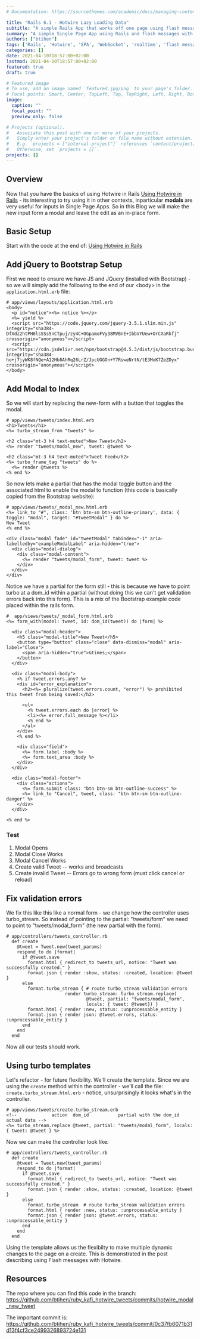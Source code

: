 ```yaml
---
# Documentation: https://sourcethemes.com/academic/docs/managing-content/

title: "Rails 6.1 - Hotwire Lazy Loading Data"
subtitle: "A simple Rails App that works off one page using flash messages"
summary: "A simple Single Page App using Rails and flash messages with Hotwire"
authors: ["btihen"]
tags: ['Rails', 'Hotwire', 'SPA', 'WebSocket', 'realtime', 'flash message']
categories: []
date: 2021-04-10T18:57:00+02:00
lastmod: 2021-04-10T18:57:00+02:00
featured: true
draft: true

# Featured image
# To use, add an image named `featured.jpg/png` to your page's folder.
# Focal points: Smart, Center, TopLeft, Top, TopRight, Left, Right, BottomLeft, Bottom, BottomRight.
image:
  caption: ""
  focal_point: ""
  preview_only: false

# Projects (optional).
#   Associate this post with one or more of your projects.
#   Simply enter your project's folder or file name without extension.
#   E.g. `projects = ["internal-project"]` references `content/project/deep-learning/index.md`.
#   Otherwise, set `projects = []`.
projects: []
---
```

## Overview

Now that you have the basics of using Hotwire in Rails [Using Hotwire in Rails](/post_ruby_rails/rails_6_1_hotwire_tweet_single_model/) - its interesting to try using it in other contexts, inparticular **modals** are very useful for inputs in Single Page Apps.  So in this Blog we will make the new input form a modal and leave the edit as an in-place form.

## Basic Setup

Start with the code at the end of: [Using Hotwire in Rails](/post_ruby_rails/rails_6_1_hotwire_tweet_single_model/)


## Add jQuery to Bootstrap Setup

First we need to ensure we have JS and JQuery (installed with Bootstrap) - so we will simply add the following to the end of our &lt;body> in the `application.html.erb` file:
```
# app/views/layouts/application.html.erb
<body>
  <p id="notice"><%= notice %></p>
  <%= yield %>
  <script src="https://code.jquery.com/jquery-3.5.1.slim.min.js" integrity="sha384-DfXdz2htPH0lsSSs5nCTpuj/zy4C+OGpamoFVy38MVBnE+IbbVYUew+OrCXaRkfj" crossorigin="anonymous"></script>
  <script src="https://cdn.jsdelivr.net/npm/bootstrap@4.5.3/dist/js/bootstrap.bundle.min.js" integrity="sha384-ho+j7jyWK8fNQe+A12Hb8AhRq26LrZ/JpcUGGOn+Y7RsweNrtN/tE3MoK7ZeZDyx" crossorigin="anonymous"></script>
</body>
```

## Add Modal to Index

So we will start by replacing the new-form with a button that toggles the modal.
```
# app/views/tweets/index.html.erb
<h1>Tweets</h1>
<%= turbo_stream_from "tweets" %>

<h2 class="mt-3 h4 text-muted">New Tweet</h2>
<%= render "tweets/modal_new", tweet: @tweet %>

<h2 class="mt-3 h4 text-muted">Tweet Feed</h2>
<%= turbo_frame_tag "tweets" do %>
  <%= render @tweets %>
<% end %>
```

So now lets make a partial that has the modal toggle button and the associated html to enable the modal to function (this code is basically copied from the Bootstrap website):
```
# app/views/tweets/_modal_new.html.erb
<%= link_to "#", class: 'btn btn-sm btn-outline-primary', data: { toggle: "modal", target: "#tweetModal" } do %>
New Tweet
<% end %>

<div class="modal fade" id="tweetModal" tabindex="-1" aria-labelledby="exampleModalLabel" aria-hidden="true">
  <div class="modal-dialog">
    <div class="modal-content">
      <%= render "tweets/modal_form", tweet: tweet %>
    </div>
  </div>
</div>
```

Notice we have a partial for the form still - this is because we have to point turbo at a dom_id within a partial (without doing this we can't get validation errors back into this form).  This is a mix of the Bootstrap example code placed within the rails form.
```
#  app/views/tweets/_modal_form.html.erb
<%= form_with(model: tweet, id: dom_id(tweet)) do |form| %>

  <div class="modal-header">
    <h5 class="modal-title">New Tweet</h5>
    <button type="button" class="close" data-dismiss="modal" aria-label="Close">
      <span aria-hidden="true">&times;</span>
    </button>
  </div>

  <div class="modal-body">
    <% if tweet.errors.any? %>
    <div id="error_explanation">
      <h2><%= pluralize(tweet.errors.count, "error") %> prohibited this tweet from being saved:</h2>

      <ul>
        <% tweet.errors.each do |error| %>
        <li><%= error.full_message %></li>
        <% end %>
      </ul>
    </div>
    <% end %>

    <div class="field">
      <%= form.label :body %>
      <%= form.text_area :body %>
    </div>
  </div>

  <div class="modal-footer">
    <div class="actions">
      <%= form.submit class: "btn btn-sm btn-outline-success" %>
      <%= link_to "Cancel", tweet, class: "btn btn-sm btn-outline-danger" %>
    </div>
  </div>

<% end %>
```

### Test

1. Modal Opens
2. Modal Close Works
3. Modal Cancel Works
4. Create valid Tweet -- works and broadcasts
5. Create invalid Tweet -- Errors go to wrong form (must click cancel or reload)

## Fix validation errors

We fix this like this like a normal form - we change how the controller uses turbo_stream. So instead of pointing to the partial: "tweets/form" we need to point to "tweets/modal_form" (the new partial with the form).
```
# app/controllers/tweets_controller.rb
  def create
    @tweet = Tweet.new(tweet_params)
    respond_to do |format|
      if @tweet.save
        format.html { redirect_to tweets_url, notice: "Tweet was successfully created." }
        format.json { render :show, status: :created, location: @tweet }
      else
        format.turbo_stream { # route turbo_stream validation errors
                      render turbo_stream: turbo_stream.replace(
                              @tweet, partial: "tweets/modal_form",
                              locals: { tweet: @tweet}) }
        format.html { render :new, status: :unprocessable_entity }
        format.json { render json: @tweet.errors, status: :unprocessable_entity }
      end
    end
  end
```

Now all our tests should work.

## Using turbo templates

Let's refactor - for future flexibility.  We'll create the template.  Since we are using the `create` method within the controller - we'll call the file: `create.turbo_stream.html.erb` - notice, unsurprisingly it looks what's in the controller.

```
# app/views/tweets/create.turbo_stream.erb
<!--             action  dom_id           partial with the dom_id        actual data -->
<%= turbo_stream.replace @tweet, partial: "tweets/modal_form", locals: { tweet: @tweet } %>
```

Now we can make the controller look like:
```
# app/controllers/tweets_controller.rb
  def create
    @tweet = Tweet.new(tweet_params)
    respond_to do |format|
      if @tweet.save
        format.html { redirect_to tweets_url, notice: "Tweet was successfully created." }
        format.json { render :show, status: :created, location: @tweet }
      else
        format.turbo_stream  # route turbo_stream validation errors
        format.html { render :new, status: :unprocessable_entity }
        format.json { render json: @tweet.errors, status: :unprocessable_entity }
      end
    end
  end
```

Using the template allows us the flexibilty to make multiple dynamic changes to the page on a create.  This is demonstrated in the post describing using Flash messages with Hotwire.

## Resources

The repo where you can find this code in the branch:
https://github.com/btihen/ruby_kafi_hotwire_tweets/commits/hotwire_modal_new_tweet

The important commit is:
https://github.com/btihen/ruby_kafi_hotwire_tweets/commit/0c37fb6071b31d13f4cf3ce2499326893724e131